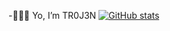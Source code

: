 -👻✌🏻 Yo, I’m TR0J3N
[![GitHub stats](https://github-readme-stats.vercel.app/api?username=TR0J3N)](https://github.com/anuraghazra/github-readme-stats)


